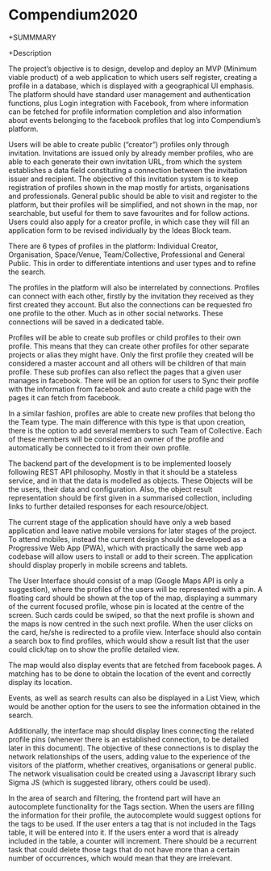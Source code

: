 # Compendium2020


+SUMMMARY


+Description

The project’s objective is to design, develop and deploy an MVP (Minimum viable product) of a web application to which users self register, creating a profile in a database, which is displayed with a geographical UI emphasis. The platform should have standard user management and authentication functions, plus Login integration with Facebook, from where information can be fetched for profile information completion and also information about events belonging to the facebook profiles that log into Compendium’s platform. 

Users will be able to create public (“creator”) profiles only through invitation. Invitations are issued only by already member profiles, who are able to each generate their own invitation URL, from which the system establishes a data field constituting a connection between the invitation issuer and recipient. The objective of this invitation system is to keep registration of profiles shown in the map mostly for artists, organisations and professionals. General public should be able to visit and register to the platform, but their profiles will be simplified, and not shown in the map, nor searchable, but useful for them to save favourites and for follow actions. Users could also apply for a creator profile, in which case they will fill an application form to be revised individually by the Ideas Block team.  

There are 6 types of profiles in the platform: Individual Creator, Organisation, Space/Venue, Team/Collective, Professional and General Public. This in order to differentiate intentions and user types and to refine the search. 

The profiles in the platform will also be interrelated by connections. Profiles can connect with each other, firstly by the invitation they received as they first created they account. But also the connections can be requested fro one profile to the other. Much as in other social networks. These connections will be saved in a dedicated table. 

Profiles will be able to create sub profiles or child profiles to their own profile. This means that they can create other profiles for other separate projects or alias they might have. Only the first profile they created will be considered a master account and all others will be children of that main profile. These sub profiles can also reflect the pages that a given user manages in facebook. There will be an option for users to Sync their profile with the information from facebook and auto create a child page with the pages it can fetch from facebook. 

In a similar fashion, profiles are able to create new profiles that belong tho the Team type. The main difference with this type is that  upon creation, there is the option to add several members to such Team of Collective. Each of these members will be considered an owner of the profile and automatically be connected to it from their own profile. 

The backend part of the development is to be implemented loosely following REST API philosophy. Mostly in that it should be a stateless service, and in that the data is modelled as objects. These Objects will be the users, their data and configuration. Also, the object result representation should be first given in a summarised collection, including links to further detailed responses for each resource/object.

The current stage of the application should have only a web based application and leave native mobile versions for later stages of the project. To attend mobiles, instead the current design should be developed as a Progressive Web App (PWA), which with practically the same web app codebase will allow users to install or add to their screen. The application should display properly in mobile screens and tablets. 

The User Interface should consist of a map (Google Maps API is only a suggestion), where the profiles of the users will be represented with a pin. A floating card should be shown at the top of the map, displaying a summary of the current focused profile, whose pin is located at the centre of the screen. Such cards could be swiped, so that the next profile is shown and the maps is now centred in the such next profile. When the user clicks on the card, he/she is redirected to a profile view. Interface should also contain a search box to find profiles, which would show a result list that the user could click/tap on to show the profile detailed view. 

The map would also display events that are fetched from facebook pages. A matching has to be done to obtain the location of the event and correctly display its location. 

Events, as well as search results can also be displayed in a List View, which would be another option for the users to see the information obtained in the search. 

Additionally, the interface map should display lines connecting the related profile pins (whenever there is an established connection, to be detailed later in this document). The objective of these connections is to display the network relationships of the users, adding value to the experience of the visitors of the platform, whether creatives, organisations or general public. The network visualisation could be created using a Javascript library such Sigma JS (which is suggested library, others could be used). 

In the area of search and filtering, the frontend part will have an autocomplete functionality for the Tags section. When the users are filling the information for their profile, the autocomplete would suggest options for the tags to be used. If the user enters a tag that is not included in the Tags table, it will be entered into it. If the users enter a word that is already included in the table, a counter will increment. There should be a recurrent task that could delete those tags that do not have more than a certain number of occurrences, which would mean that they are irrelevant. 
